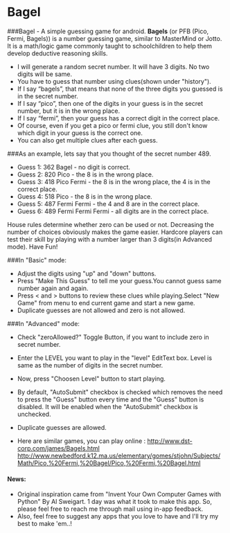 Bagel
=====

###Bagel - A simple guessing game for android.
**Bagels** (or PFB (Pico, Fermi, Bagels)) is a number guessing game, similar to MasterMind or Jotto.
It is a math/logic game commonly taught to schoolchildren to help them develop deductive reasoning skills.
* I will generate a random secret number. It will have 3 digits. No two digits will be same.
* You have to guess that number using clues(shown under "history"). 
* If I say “bagels”, that means that none of the three digits you guessed is in the secret number.
* If I say “pico”, then one of the digits in your guess is in the secret number, but it is in the wrong place.
* If I say “fermi”, then your guess has a correct digit in the correct place.
* Of course, even if you get a pico or fermi clue, you still don't know which digit in your guess is the correct one.
* You can also get multiple clues after each guess. 

###As an example, lets say that you thought of the secret number 489.
* Guess 1: 362 Bagel - no digit is correct.
* Guess 2: 820 Pico - the 8 is in the wrong place.
* Guess 3: 418 Pico Fermi - the 8 is in the wrong place, the 4 is in the correct place.
* Guess 4: 518 Pico - the 8 is in the wrong place.
* Guess 5: 487 Fermi Fermi - the 4 and 8 are in the correct place.
* Guess 6: 489 Fermi Fermi Fermi - all digits are in the correct place.

House rules determine whether zero can be used or not. Decreasing the number of choices obviously makes the game easier. Hardcore players can test their skill by playing with a number larger than 3 digits(in Advanced mode). Have Fun!

###In "Basic" mode:
* Adjust the digits using "up" and "down" buttons.
* Press "Make This Guess" to tell me your guess.You cannot guess same number again and again.
* Press < and > buttons to review these clues while playing.Select "New Game" from menu to end current game and start a new game.
* Duplicate guesses are not allowed and zero is not allowed.

###In "Advanced" mode:
* Check "zeroAllowed?" Toggle Button, if you want to include zero in secret number.
* Enter the LEVEL you want to play in the "level" EditText box. Level is same as the number of digits in the secret number.
* Now, press "Choosen Level" button to start playing.
* By default, "AutoSubmit" checkbox is checked which removes the need to press the "Guess" button every time and the "Guess" button is disabled. It will be enabled when the "AutoSubmit" checkbox is unchecked.
* Duplicate guesses are allowed.


* Here are similar games, you can play online : http://www.dst-corp.com/james/Bagels.html
http://www.newbedford.k12.ma.us/elementary/gomes/stjohn/Subjects/Math/Pico,%20Fermi,%20Bagel/Pico,%20Fermi,%20Bagel.html

#### News:
* Original inspiration came from "Invent Your Own Computer Games with Python" By Al Sweigart.
1 day was what it took to make this app. So, please feel free to reach me through mail using in-app feedback.
* Also, feel free to suggest any apps that you love to have and I'll try my best to make 'em..!
